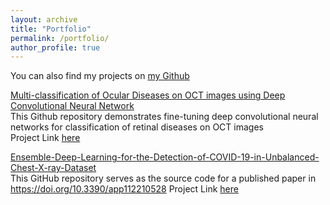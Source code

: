 ```yaml
---
layout: archive
title: "Portfolio"
permalink: /portfolio/
author_profile: true
---
```

You can also find my projects on [ my Github](https://github.com/synasreng)<br/>

[Multi-classification of Ocular Diseases on OCT images using Deep Convolutional Neural Network](https://github.com/synasreng/multi_retinalOCT_deeplearning)\
This Github repository demonstrates fine-tuning deep convolutional neural networks for classification of retinal diseases on OCT images\
Project Link [here](https://github.com/synasreng/multi_retinalOCT_deeplearning)<br/>

[Ensemble-Deep-Learning-for-the-Detection-of-COVID-19-in-Unbalanced-Chest-X-ray-Dataset](https://doi.org/10.3390/app112210528)\
This GitHub repository serves as the source code for a published paper in  https://doi.org/10.3390/app112210528
Project Link [here](https://github.com/synasreng/X-rays_ensemble_deeplearning)<br/>

